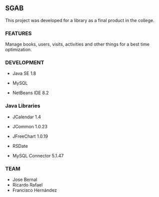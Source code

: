 ## SGAB

This project was developed for a library as a final product in the college.

### 	FEATURES

Manage books, users, visits, activities and other things for a best time optimization.

### 	DEVELOPMENT

- Java SE 1.8

- MySQL

- NetBeans IDE 8.2

### Java Libraries

- JCalendar 1.4

- JCommon 1.0.23

- JFreeChart 1.0.19

- RSDate

- MySQL Connector 5.1.47

### TEAM

- Jose Bernal
- Ricardo Rafael
- Francisco Hernández
